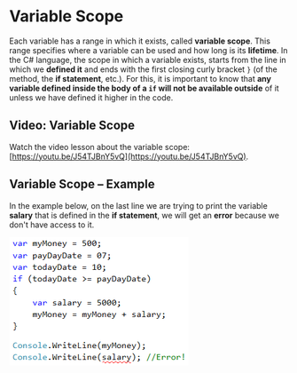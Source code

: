 # Variable Scope

Each variable has a range in which it exists, called **variable scope**. This range specifies where a variable can be used and how long is its **lifetime**. In the C\# language, the scope in which a variable exists, starts from the line in which we **defined it** and ends with the first closing curly bracket `}` \(of the method, the **if statement**, etc.\). For this, it is important to know that **any variable defined inside the body of a **`if`** will not be available outside** of it unless we have defined it higher in the code.

## Video: Variable Scope

Watch the video lesson about the variable scope: [https://youtu.be/J54TJBnY5vQ](https://youtu.be/J54TJBnY5vQ).

## Variable Scope – Example

In the example below, on the last line we are trying to print the variable **salary** that is defined in the **if statement**, we will get an **error** because we don't have access to it.

![](/assets/chapter-3-images/00.Variable-scope-01.png)

